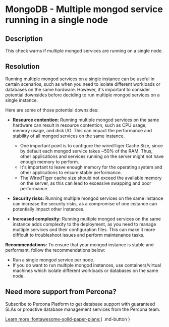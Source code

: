 # MongoDB - Multiple mongod service running in a single node

## Description
This check warns if multiple mongod services are running on a single node.

## Resolution

Running multiple mongod services on a single instance can be useful in certain scenarios, such as when you need to isolate different workloads or databases on the same hardware. However, it's important to consider potential downsides before deciding to run multiple mongod services on a single instance.

Here are some of those potential downsides:

- **Resource contention:** Running multiple mongod services on the same hardware can result in resource contention, such as CPU usage, memory usage, and disk I/O. This can impact the performance and stability of all mongod services on the same instance.
  - One important point is to configure the wiredTiger Cache Size, since by default each mongod service takes ~50% of the RAM. Thus, other applications and services running on the server might not have enough memory to perform.
  - It's important to leave enough memory for the operating system and other applications to ensure stable performance.
  - The WiredTiger cache size should not exceed the available memory on the server, as this can lead to excessive swapping and poor performance.

- **Security risks:** Running multiple mongod services on the same instance can increase the security risks, as a compromise of one instance can potentially impact other instances.

- **Increased complexity:** Running multiple mongod services on the same instance adds complexity to the deployment, as you need to manage multiple services and their configuration files. This can make it more difficult to troubleshoot issues and perform maintenance tasks.

**Recommendations:**
To ensure that your mongod instance is stable and performant, follow the recommendations below:
- Run a single mongod service per node.
- If you do want to run multiple mongod instances, use containers/virtual machines which isolate different workloads or databases on the same node.



## Need more support from Percona?
Subscribe to Percona Platform to get database support with guaranteed SLAs or proactive database management services from the Percona team.

[Learn more :fontawesome-solid-paper-plane:](https://per.co.na/subscribe){ .md-button }
